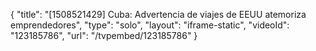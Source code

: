 {
    "title": "[1508521429] Cuba: Advertencia de viajes de EEUU atemoriza emprendedores",
    "type": "solo",
    "layout": "iframe-static",
    "videoId": "123185786",
    "url": "\/tvpembed\/123185786"
}